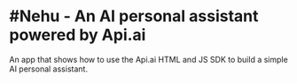 #Nehu - An AI personal assistant powered by Api.ai
========

An app that shows how to use the Api.ai HTML and JS SDK to build a simple AI personal assistant.

